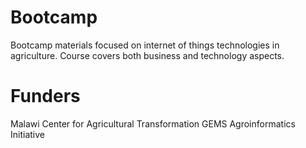 # Bootcamp
Bootcamp materials focused on internet of things technologies in agriculture. Course covers both business and technology aspects.

# Funders
Malawi Center for Agricultural Transformation
GEMS Agroinformatics Initiative
